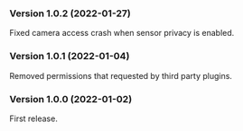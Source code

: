 ### Version 1.0.2 (2022-01-27)

Fixed camera access crash when sensor privacy is enabled.

### Version 1.0.1 (2022-01-04)

Removed permissions that requested by third party plugins.

### Version 1.0.0 (2022-01-02)

First release.
